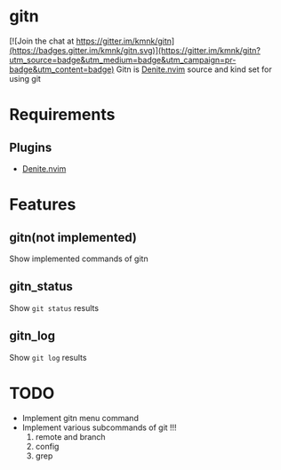 # gitn

[![Join the chat at https://gitter.im/kmnk/gitn](https://badges.gitter.im/kmnk/gitn.svg)](https://gitter.im/kmnk/gitn?utm_source=badge&utm_medium=badge&utm_campaign=pr-badge&utm_content=badge)
Gitn is [Denite.nvim][denite] source and kind set for using git

# Requirements
## Plugins
- [Denite.nvim][denite]

# Features
## gitn(not implemented)
Show implemented commands of gitn

## gitn_status
Show `git status` results

## gitn_log
Show `git log` results

# TODO
- Implement gitn menu command
- Implement various subcommands of git !!!
    1. remote and branch
    2. config
    3. grep

[denite]:https://github.com/Shougo/denite.nvim
